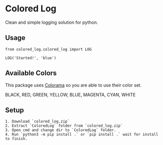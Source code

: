 # Colored Log

Clean and simple logging solution for python.

## Usage

    from colored_log.colored_log import LOG

    LOG('Started!', 'blue')

## Available Colors

This package uses [Colorama](https://pypi.org/project/colorama/) so you are able to use their color set.

BLACK, RED, GREEN, YELLOW, BLUE, MAGENTA, CYAN, WHITE
## Setup

    1. Download `colored_log.zip`
    2. Extract `ColoredLog` folder from `colored_log.zip`
    3. Open cmd and change dir to `ColoredLog` folder.
    4. Run `python3 -m pip install .` or `pip install .` wait for install to finish.

